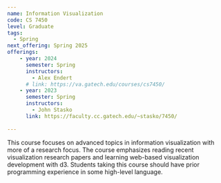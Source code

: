 ```yaml
---
name: Information Visualization
code: CS 7450
level: Graduate
tags: 
  - Spring
next_offering: Spring 2025
offerings:
    - year: 2024
      semester: Spring
      instructors: 
        - Alex Endert
      # link: https://va.gatech.edu/courses/cs7450/
    - year: 2023
      semester: Spring
      instructors: 
        - John Stasko
      link: https://faculty.cc.gatech.edu/~stasko/7450/
    
---
```


This course focuses on advanced topics in information visualization with more of a research focus. The course emphasizes reading recent visualization research papers and learning web-based visualization development with d3. Students taking this course should have prior programming experience in some high-level language.
